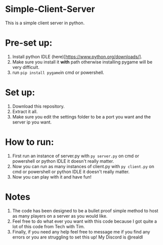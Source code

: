 # Simple-Client-Server
This is a simple client server in python. 

# Pre-set up:
1. Install python IDLE (here)[https://www.python.org/downloads/].
2. Make sure you install it **with** path otherwise installing pygame will be very difficult.
3. run `pip install pygame`in cmd or powershell.

# Set up:
1. Download this repository.
2. Extract it all.
3. Make sure you edit the settings folder to be a port you want and the server ip you want.

# How to run:
1. First run an instance of server.py with `py server.py` on cmd or powershell or python IDLE it doesn't really matter.
2. Now you can run as many instances of client.py with `py client.py` on cmd or powershell or python IDLE it doesn't really matter.
3. Now you can play with it and have fun!

# Notes
1. The code has been designed to be a bullet proof simple method to host as many players on a server as you would like.
2. Feel free to do what ever you want with this code because I got quite a lot of this code from Tech with Tim.
3. Finally, if you need any help feel free to message me if you find any errors or you are struggling to set this up! My Discord is @realdl
